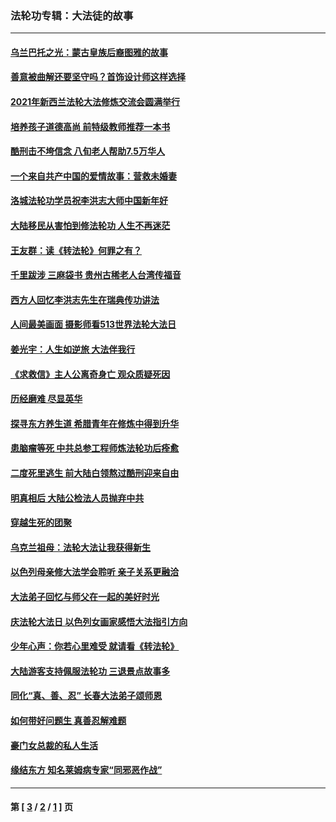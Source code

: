 ### 法轮功专辑：大法徒的故事
---
#### [乌兰巴托之光：蒙古皇族后裔图雅的故事](../../pages/nf1147481/n13155759.md?11040430) 
#### [善意被曲解还要坚守吗？首饰设计师这样选择](../../pages/nf1147481/n13077575.md?11040430) 
#### [2021年新西兰法轮大法修炼交流会圆满举行](../../pages/nf1147481/n13033149.md?11040430) 
#### [培养孩子道德高尚 前特级教师推荐一本书](../../pages/nf1147481/n12938640.md?11040430) 
#### [酷刑击不垮信念 八旬老人帮助7.5万华人](../../pages/nf1147481/n12880712.md?11040430) 
#### [一个来自共产中国的爱情故事：营救未婚妻](../../pages/nf1147481/n12778386.md?11040430) 
#### [洛城法轮功学员祝李洪志大师中国新年好](../../pages/nf1147481/n12724685.md?11040430) 
#### [大陆移民从害怕到修法轮功 人生不再迷茫](../../pages/nf1147481/n12414325.md?11040430) 
#### [王友群：读《转法轮》何罪之有？](../../pages/nf1147481/n12408647.md?11040430) 
#### [千里跋涉 三麻袋书 贵州古稀老人台湾传福音](../../pages/nf1147481/n12198750.md?11040430) 
#### [西方人回忆李洪志先生在瑞典传功讲法](../../pages/nf1147481/n12099607.md?11040430) 
#### [人间最美画面 摄影师看513世界法轮大法日](../../pages/nf1147481/n12094118.md?11040430) 
#### [姜光宇：人生如逆旅 大法伴我行](../../pages/nf1147481/n12088664.md?11040430) 
#### [《求救信》主人公离奇身亡 观众质疑死因](../../pages/nf1147481/n11845215.md?11040430) 
#### [历经磨难 尽显英华](../../pages/nf1147481/n11723297.md?11040430) 
#### [探寻东方养生道 希腊青年在修炼中得到升华](../../pages/nf1147481/n11494502.md?11040430) 
#### [患脑瘤等死 中共总参工程师炼法轮功后痊愈](../../pages/nf1147481/n11466682.md?11040430) 
#### [二度死里逃生 前大陆白领熬过酷刑迎来自由](../../pages/nf1147481/n11368594.md?11040430) 
#### [明真相后 大陆公检法人员抛弃中共](../../pages/nf1147481/n11358618.md?11040430) 
#### [穿越生死的团聚](../../pages/nf1147481/n11258922.md?11040430) 
#### [乌克兰祖母：法轮大法让我获得新生](../../pages/nf1147481/n11269457.md?11040430) 
#### [以色列母亲修大法学会聆听 亲子关系更融洽](../../pages/nf1147481/n11268195.md?11040430) 
#### [大法弟子回忆与师父在一起的美好时光](../../pages/nf1147481/n11267759.md?11040430) 
#### [庆法轮大法日 以色列女画家感悟大法指引方向](../../pages/nf1147481/n11267735.md?11040430) 
#### [少年心声：你若心里难受 就请看《转法轮》](../../pages/nf1147481/n11267496.md?11040430) 
#### [大陆游客支持佩服法轮功 三退景点故事多](../../pages/nf1147481/n11267378.md?11040430) 
#### [同化“真、善、忍” 长春大法弟子颂师恩](../../pages/nf1147481/n11266497.md?11040430) 
#### [如何带好问题生 真善忍解难题](../../pages/nf1147481/n11243655.md?11040430) 
#### [豪门女总裁的私人生活](../../pages/nf1147481/n10127794.md?11040430) 
#### [缘结东方 知名莱姆病专家“同邪恶作战”](../../pages/nf1147481/n10682468.md?11040430) 

---
#### 第 [ [3](./3.md?11040430) / [2](./2.md?11040430) / [1](./1.md?11040430) ] 页
